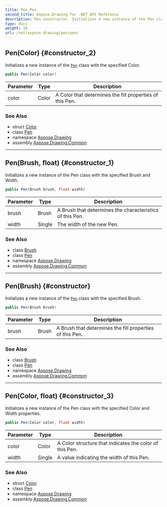 ```yaml
---
title: Pen.Pen
second_title: Aspose.Drawing for .NET API Reference
description: Pen constructor. Initializes a new instance of the Pen class with the specified Color
type: docs
weight: 10
url: /net/aspose.drawing/pen/pen/
---
```

## Pen(Color) {#constructor_2}

Initializes a new instance of the [`Pen`](../) class with the specified Color.

```csharp
public Pen(Color color)
```

| Parameter | Type | Description |
| --- | --- | --- |
| color | Color | A Color that determines the fill properties of this Pen. |

### See Also

* struct [Color](../../color/)
* class [Pen](../)
* namespace [Aspose.Drawing](../../pen/)
* assembly [Aspose.Drawing.Common](../../../)

---

## Pen(Brush, float) {#constructor_1}

Initializes a new instance of the Pen class with the specified Brush and Width.

```csharp
public Pen(Brush brush, float width)
```

| Parameter | Type | Description |
| --- | --- | --- |
| brush | Brush | A Brush that determines the characteristics of this Pen. |
| width | Single | The width of the new Pen. |

### See Also

* class [Brush](../../brush/)
* class [Pen](../)
* namespace [Aspose.Drawing](../../pen/)
* assembly [Aspose.Drawing.Common](../../../)

---

## Pen(Brush) {#constructor}

Initializes a new instance of the [`Pen`](../) class with the specified Brush.

```csharp
public Pen(Brush brush)
```

| Parameter | Type | Description |
| --- | --- | --- |
| brush | Brush | A Brush that determines the fill properties of this Pen. |

### See Also

* class [Brush](../../brush/)
* class [Pen](../)
* namespace [Aspose.Drawing](../../pen/)
* assembly [Aspose.Drawing.Common](../../../)

---

## Pen(Color, float) {#constructor_3}

Initializes a new instance of the Pen class with the specified Color and Width properties.

```csharp
public Pen(Color color, float width)
```

| Parameter | Type | Description |
| --- | --- | --- |
| color | Color | A Color structure that indicates the color of this Pen. |
| width | Single | A value indicating the width of this Pen. |

### See Also

* struct [Color](../../color/)
* class [Pen](../)
* namespace [Aspose.Drawing](../../pen/)
* assembly [Aspose.Drawing.Common](../../../)


